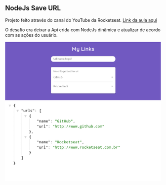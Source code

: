 ## NodeJs Save URL
Projeto feito através do canal do YouTube da Rocketseat.
[Link da aula aqui](https://www.youtube.com/watch?v=DiXbJL3iWVs)

O desafio era deixar a Api crida com NodeJs dinâmica e atualizar de acordo com as ações do usuário.

<img src=".github/print-1.png">
<img src=".github/print-2.png">